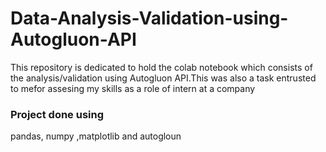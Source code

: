 # Data-Analysis-Validation-using-Autogluon-API
This repository is dedicated to hold the colab notebook which consists of the analysis/validation using Autogluon API.This was also a task entrusted to mefor assesing my skills as a role of intern at a company
### Project done using
pandas, numpy ,matplotlib and autogloun
